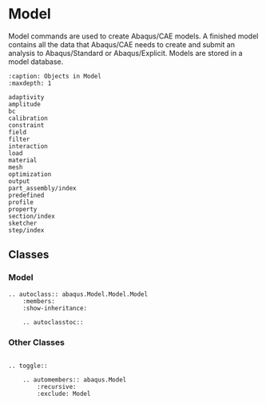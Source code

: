 # Model

Model commands are used to create Abaqus/CAE models. A finished model contains all the data that Abaqus/CAE needs to create and submit an analysis to Abaqus/Standard or Abaqus/Explicit. Models are stored in a model database.

```{toctree}
:caption: Objects in Model
:maxdepth: 1

adaptivity
amplitude
bc
calibration
constraint
field
filter
interaction
load
material
mesh
optimization
output
part_assembly/index
predefined
profile
property
section/index
sketcher
step/index
```

## Classes

### Model

```{eval-rst}
.. autoclass:: abaqus.Model.Model.Model
    :members:
    :show-inheritance:

    .. autoclasstoc::
```

### Other Classes

```{eval-rst}

.. toggle::

    .. automembers:: abaqus.Model
        :recursive:
        :exclude: Model
```
